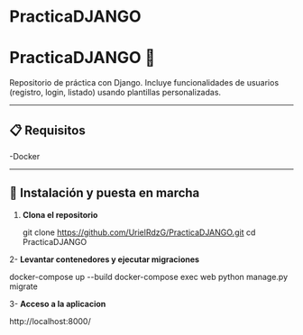 # PracticaDJANGO

# PracticaDJANGO 🐍

Repositorio de práctica con Django. Incluye funcionalidades de usuarios (registro, login, listado) usando plantillas personalizadas.

---

## 📋 Requisitos

-Docker

---

## 🚀 Instalación y puesta en marcha

1. **Clona el repositorio**  
   
   git clone https://github.com/UrielRdzG/PracticaDJANGO.git
   cd PracticaDJANGO
   
2- **Levantar contenedores y ejecutar migraciones**
   
   docker-compose up --build
   docker-compose exec web python manage.py migrate

3- **Acceso a la aplicacion**

  http://localhost:8000/






   

